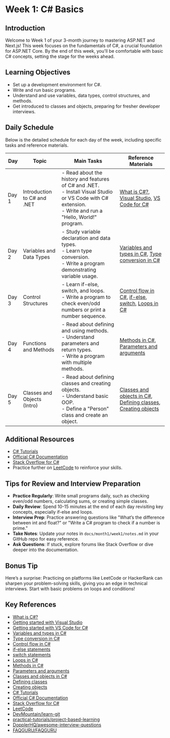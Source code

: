 # Week 1: C# Basics

## Introduction
Welcome to Week 1 of your 3-month journey to mastering ASP.NET and Next.js! This week focuses on the fundamentals of C#, a crucial foundation for ASP.NET Core. By the end of this week, you'll be comfortable with basic C# concepts, setting the stage for the weeks ahead.

## Learning Objectives
- Set up a development environment for C#.  
- Write and run basic programs.  
- Understand and use variables, data types, control structures, and methods.  
- Get introduced to classes and objects, preparing for fresher developer interviews.

## Daily Schedule
Below is the detailed schedule for each day of the week, including specific tasks and reference materials.

| **Day** | **Topic**                  | **Main Tasks**                                      | **Reference Materials**                                                                 |
|---------|----------------------------|----------------------------------------------------|---------------------------------------------------------------------------------------|
| Day 1   | Introduction to C# and .NET| - Read about the history and features of C# and .NET. <br>- Install Visual Studio or VS Code with C# extension. <br>- Write and run a "Hello, World!" program. | [What is C#?](https://learn.microsoft.com/en-us/dotnet/csharp/tour-of-csharp), [Visual Studio](https://visualstudio.com/downloads), [VS Code for C#](https://code.visualstudio.com/docs/languages/csharp) |
| Day 2   | Variables and Data Types   | - Study variable declaration and data types. <br>- Learn type conversion. <br>- Write a program demonstrating variable usage. | [Variables and types in C#](https://learn.microsoft.com/en-us/dotnet/csharp/fundamentals/types), [Type conversion in C#](https://learn.microsoft.com/en-us/dotnet/csharp/language-reference/builtin-types/built-in-types) |
| Day 3   | Control Structures         | - Learn if-else, switch, and loops. <br>- Write a program to check even/odd numbers or print a number sequence. | [Control flow in C#](https://learn.microsoft.com/en-us/dotnet/csharp/language-reference/keywords/#control-flow), [if-else](https://learn.microsoft.com/en-us/dotnet/csharp/language-reference/statements/selection-statements), [switch](https://learn.microsoft.com/en-us/dotnet/csharp/language-reference/statements/selection-statements#the-switch-statement), [Loops in C#](https://learn.microsoft.com/en-us/dotnet/csharp/language-reference/statements/iteration-statements) |
| Day 4   | Functions and Methods      | - Read about defining and using methods. <br>- Understand parameters and return types. <br>- Write a program with multiple methods. | [Methods in C#](https://learn.microsoft.com/en-us/dotnet/csharp/fundamentals/tutorials/define-and-use-functions), [Parameters and arguments](https://learn.microsoft.com/en-us/dotnet/csharp/language-reference/keywords/method-parameters) |
| Day 5   | Classes and Objects (Intro)| - Read about defining classes and creating objects. <br>- Understand basic OOP. <br>- Define a "Person" class and create an object. | [Classes and objects in C#](https://learn.microsoft.com/en-us/dotnet/csharp/fundamentals/types/#classes-and-objects), [Defining classes](https://learn.microsoft.com/en-us/dotnet/csharp/language-reference/keywords/class), [Creating objects](https://learn.msdn.microsoft.com/en-us/library/799e87d8(v=vs.110).aspx) |

## Additional Resources
- [C# Tutorials](https://www.tutorialspoint.com/csharp/index.htm)  
- [Official C# Documentation](https://learn.microsoft.com/en-us/dotnet/csharp)  
- [Stack Overflow for C#](https://stackoverflow.com/questions/tagged/c%23)  
- Practice further on [LeetCode](https://leetcode.com/problemset/all/?topicSlugs=csharp) to reinforce your skills.

## Tips for Review and Interview Preparation
- **Practice Regularly**: Write small programs daily, such as checking even/odd numbers, calculating sums, or creating simple classes.  
- **Daily Review**: Spend 10-15 minutes at the end of each day revisiting key concepts, especially if-else and loops.  
- **Interview Prep**: Practice answering questions like "What’s the difference between int and float?" or "Write a C# program to check if a number is prime."  
- **Take Notes**: Update your notes in `docs/month1/week1/notes.md` in your GitHub repo for easy reference.  
- **Ask Questions**: If stuck, explore forums like Stack Overflow or dive deeper into the documentation.

## Bonus Tip
Here’s a surprise: Practicing on platforms like LeetCode or HackerRank can sharpen your problem-solving skills, giving you an edge in technical interviews. Start with basic problems on loops and conditions!

## Key References
- [What is C#?](https://learn.microsoft.com/en-us/dotnet/csharp/tour-of-csharp)
- [Getting started with Visual Studio](https://visualstudio.com/downloads)
- [Getting started with VS Code for C#](https://code.visualstudio.com/docs/languages/csharp)
- [Variables and types in C#](https://learn.microsoft.com/en-us/dotnet/csharp/fundamentals/types)
- [Type conversion in C#](https://learn.microsoft.com/en-us/dotnet/csharp/language-reference/builtin-types/built-in-types)
- [Control flow in C#](https://learn.microsoft.com/en-us/dotnet/csharp/language-reference/keywords/#control-flow)
- [if-else statements](https://learn.microsoft.com/en-us/dotnet/csharp/language-reference/statements/selection-statements)
- [switch statements](https://learn.microsoft.com/en-us/dotnet/csharp/language-reference/statements/selection-statements#the-switch-statement)
- [Loops in C#](https://learn.microsoft.com/en-us/dotnet/csharp/language-reference/statements/iteration-statements)
- [Methods in C#](https://learn.microsoft.com/en-us/dotnet/csharp/fundamentals/tutorials/define-and-use-functions)
- [Parameters and arguments](https://learn.microsoft.com/en-us/dotnet/csharp/language-reference/keywords/method-parameters)
- [Classes and objects in C#](https://learn.microsoft.com/en-us/dotnet/csharp/fundamentals/types/#classes-and-objects)
- [Defining classes](https://learn.microsoft.com/en-us/dotnet/csharp/language-reference/keywords/class)
- [Creating objects](https://learn.msdn.microsoft.com/en-us/library/799e87d8(v=vs.110).aspx)
- [C# Tutorials](https://www.tutorialspoint.com/csharp/index.htm)
- [Official C# Documentation](https://learn.microsoft.com/en-us/dotnet/csharp)
- [Stack Overflow for C#](https://stackoverflow.com/questions/tagged/c%23)
- [LeetCode](https://leetcode.com/problemset/all/?topicSlugs=csharp)
- [DevMountain/learn-git](https://github.com/DevMountain/learn-git)
- [practical-tutorials/project-based-learning](https://github.com/practical-tutorials/project-based-learning)
- [DopplerHQ/awesome-interview-questions](https://github.com/DopplerHQ/awesome-interview-questions)
- [FAQGURU/FAQGURU](https://github.com/FAQGURU/FAQGURU)